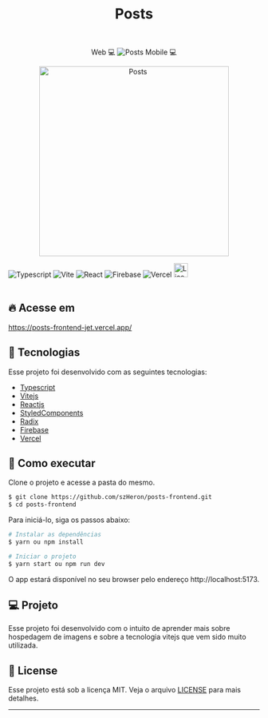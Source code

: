 <div align="center">
  <h1> Posts </h1>
</div>
<br/>
<p align="center">
    Web 💻
    <img src="https://res.cloudinary.com/dx30jwecr/image/upload/v1676139672/Main/Captura_de_tela_2023-02-11_152014_c2itop.png" alt="Posts" border="0"/>
    Mobile 💻
</p>

<p align="center">
    <img height="380px" src="https://res.cloudinary.com/dx30jwecr/image/upload/v1676139854/Main/Screenshot_2023-02-11-14-13-29-499_com.android.chrome_b5zbba.jpg" alt="Posts" border="0"/>
</p>

<div align="flex-start">
  <img src="https://img.shields.io/badge/typescript-%23323330.svg?style=for-the-badge&logo=typescript&logoColor=blue" alt="Typescript"/>
  <img src="https://img.shields.io/badge/vite-%23323330.svg?style=for-the-badge&logo=vite&logoColor=white" alt="Vite"/>
  <img src="https://img.shields.io/badge/react-%23323330.svg?style=for-the-badge&logo=react&logoColor=%2361DAFB" alt="React"/>
  <img src="https://img.shields.io/badge/firebase-%23323330.svg?style=for-the-badge&logo=firebase" alt="Firebase"/>
  <img src="https://img.shields.io/badge/vercel-%23323330.svg?style=for-the-badge&logo=vercel&logoColor=white" alt="Vercel"/
  <img src="https://img.shields.io/badge/Visual%20Studio%20Code-%23323330.svg?style=for-the-badge&logo=visual-studio-code&logoColor=blue" alt="VScode"/>
  <img height=28 src="https://img.shields.io/badge/license-MIT-blue" alt="License">
</div>

<br>

## 🔥 Acesse em

https://posts-frontend-jet.vercel.app/

## 🧪 Tecnologias

Esse projeto foi desenvolvido com as seguintes tecnologias:

- [Typescript](https://www.typescriptlang.org/)
- [Vitejs](https://vitejs.dev/)
- [Reactjs](https://pt-br.reactjs.org/)
- [StyledComponents](https://styled-components.com/)
- [Radix](https://www.radix-ui.com/)
- [Firebase](https://firebase.google.com/)
- [Vercel](https://vercel.com/)

## 🚀 Como executar

Clone o projeto e acesse a pasta do mesmo.

```bash
$ git clone https://github.com/szHeron/posts-frontend.git
$ cd posts-frontend
```

Para iniciá-lo, siga os passos abaixo:

```bash
# Instalar as dependências
$ yarn ou npm install

# Iniciar o projeto
$ yarn start ou npm run dev
```

O app estará disponível no seu browser pelo endereço http://localhost:5173.

## 💻 Projeto

Esse projeto foi desenvolvido com o intuito de aprender mais sobre hospedagem de imagens e sobre a tecnologia vitejs que vem sido muito utilizada.

## 📝 License

Esse projeto está sob a licença MIT. Veja o arquivo [LICENSE](LICENSE.md) para mais detalhes.

---
